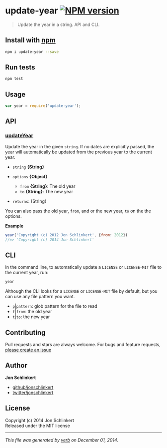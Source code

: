 # update-year [![NPM version](https://badge.fury.io/js/update-year.svg)](http://badge.fury.io/js/update-year)

> Update the year in a string. API and CLI.

## Install with [npm](npmjs.org)

```bash
npm i update-year --save
```

## Run tests

```bash
npm test
```

## Usage

```js
var year = require('update-year');
```

## API
### [updateYear](index.js#L41)

Update the year in the given `string`. If no dates are explicitly passed, the year will automatically be updated from the previous year to the current year.

* `string` **{String}**    
* `options` **{Object}**  
    - `from` **{String}**: The old year
    - `to` **{String}**: The new year
      
* `returns`: {String}  

You can also pass the old year, `from`, and or the new year, `to` on the the options.

**Example**

```js
year('Copyright (c) 2012 Jon Schlinkert', {from: 2012})
//=> 'Copyright (c) 2014 Jon Schlinkert'
```


## CLI

In the command line, to automatically update a `LICENSE` or `LICENSE-MIT` file to the current year, run:

```bash
year
```

Although the CLI looks for a `LICENSE` or `LICENSE-MIT` file by default, but you can use any file pattern you want.

 - `p`|`pattern`: glob pattern for the file to read
 - `f`|`from`: the old year
 - `t`|`to`: the new year


## Contributing
Pull requests and stars are always welcome. For bugs and feature requests, [please create an issue](https://github.com/jonschlinkert/update-year/issues)

## Author

**Jon Schlinkert**
 
+ [github/jonschlinkert](https://github.com/jonschlinkert)
+ [twitter/jonschlinkert](http://twitter.com/jonschlinkert) 

## License
Copyright (c) 2014 Jon Schlinkert  
Released under the MIT license

***

_This file was generated by [verb](https://github.com/assemble/verb) on December 01, 2014._